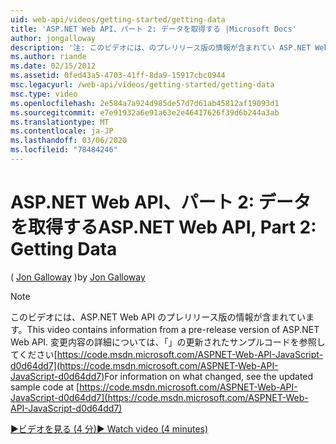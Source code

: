 ```yaml
---
uid: web-api/videos/getting-started/getting-data
title: 'ASP.NET Web API、パート 2: データを取得する |Microsoft Docs'
author: jongalloway
description: '注: このビデオには、のプレリリース版の情報が含まれてい ASP.NET Web API'
ms.author: riande
ms.date: 02/15/2012
ms.assetid: 0fed43a5-4703-41ff-8da9-15917cbc0944
msc.legacyurl: /web-api/videos/getting-started/getting-data
msc.type: video
ms.openlocfilehash: 2e584a7a924d985de57d7d61ab45812af19093d1
ms.sourcegitcommit: e7e91932a6e91a63e2e46417626f39d6b244a3ab
ms.translationtype: MT
ms.contentlocale: ja-JP
ms.lasthandoff: 03/06/2020
ms.locfileid: "78484246"
---
```

# <a name="aspnet-web-api-part-2-getting-data"></a><span data-ttu-id="a9b6f-103">ASP.NET Web API、パート 2: データを取得する</span><span class="sxs-lookup"><span data-stu-id="a9b6f-103">ASP.NET Web API, Part 2: Getting Data</span></span>

<span data-ttu-id="a9b6f-104">( [Jon Galloway](https://github.com/jongalloway) )</span><span class="sxs-lookup"><span data-stu-id="a9b6f-104">by [Jon Galloway](https://github.com/jongalloway)</span></span>

> [!NOTE]
> <span data-ttu-id="a9b6f-105">このビデオには、ASP.NET Web API のプレリリース版の情報が含まれています。</span><span class="sxs-lookup"><span data-stu-id="a9b6f-105">This video contains information from a pre-release version of ASP.NET Web API.</span></span> <span data-ttu-id="a9b6f-106">変更内容の詳細については、「」の更新されたサンプルコードを参照してください[https://code.msdn.microsoft.com/ASPNET-Web-API-JavaScript-d0d64dd7](https://code.msdn.microsoft.com/ASPNET-Web-API-JavaScript-d0d64dd7)</span><span class="sxs-lookup"><span data-stu-id="a9b6f-106">For information on what changed, see the updated sample code at [https://code.msdn.microsoft.com/ASPNET-Web-API-JavaScript-d0d64dd7](https://code.msdn.microsoft.com/ASPNET-Web-API-JavaScript-d0d64dd7)</span></span>

[<span data-ttu-id="a9b6f-107">&#9654;ビデオを見る (4 分)</span><span class="sxs-lookup"><span data-stu-id="a9b6f-107">&#9654; Watch video (4 minutes)</span></span>](https://channel9.msdn.com/Blogs/ASP-NET-Site-Videos/getting-data)
